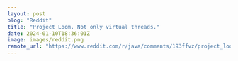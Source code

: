 ```yaml
---
layout: post
blog: "Reddit"
title: "Project Loom. Not only virtual threads."
date: 2024-01-10T18:36:01Z
image: images/reddit.png
remote_url: "https://www.reddit.com/r/java/comments/193ffvz/project_loom_not_only_virtual_threads/"
---
```

